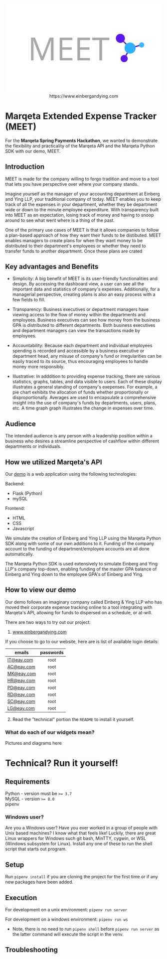<p align="center">
  <a href="https://www.einbergandying.com" target="_blank">
    <img src="static/images/MEET_Landscape.png">
  </a>
  https://www.einbergandying.com
</p>

# Marqeta Extended Expense Tracker (MEET)

For the **Marqeta Spring Payments Hackathon**, we wanted to demonstrate the flexibility and practicality of the Marqeta API and the Marqeta Python SDK with our demo, MEET.

## Introduction

MEET is made for the company willing to forgo tradition and move to a tool that lets you have perspective over where your company stands.

Imagine yourself as the manager of your accounting department at Einberg and Ying LLP, your traditional company of today. MEET enables you to keep track of all the expenses in your department, whether they be department wide or down to the minute employee expenditure. With transparency built into MEET as an expectation, losing track of money and having to snoop around to see what went where is a thing of the past.

One of the primary use cases of MEET is that it allows companies to follow a plan-based approach of how they want their funds to be distibuted. MEET enables managers to create plans for when they want money to be distributed to their department's employees or whether they need to transfer funds to another department. Once these plans are crated 

## Key advantages and Benefits
- Simplicity: A big benefit of MEET is its user-friendly functionalities and design. By accessing the dashboard view, a user can see all the important data and statistics of company's expenses. Additionally, for a managerial perspective, creating plans is also an easy process with a few fields to fill.

- Transparency: Business executives or department managers have viewing access to the flow of money within the departments and employees. Business executives can see how money from the business GPA is distributed to different departments. Both business executives and department managers can view the transactions made by employees.

- Accountability: Because each department and individual employees spending is recorded and accessible by a business executive or department head, any misuse of company's fund or irregularities can be easily traced to its source, thus encouraging employees to handle money more responsibly. 

- Illustrative: In adddition to providing expense tracking, there are various statistics, graphs, tables, and data visible to users. Each of these display illustrates a general standing of company's exepenses. For example, a pie chart exhibits the allocation of funds whether proportionally or disproportionally. Averages are used to encapsulate a comprehensive insight into the use of company's funds by departments, users, plans, etc. A time graph graph illustrates the change in expenses over time. 


## Audience
The intended audience is any person with a leadership position within a business who desires a streamline perspective of cashflow within different departments or individuals. 


## How we utilized Marqeta's API

Our [demo](#demo) is a web application using the following technologies:

Backend:

- Flask (Python)
- mySQL

Frontend:

- HTML
- CSS
- Javascript

We simulate the creation of Einberg and Ying LLP using the Marqeta Python SDK along with some of our own additions to it. Funding of the company account to the funding of department/employee accounts are all done automatically.

The Marqeta Python SDK is used extensively to simulate Einberg and Ying LLP's company top-down, enabling funding of the master GPA balance of Einberg and Ying down to the employee GPA's of Einberg and Ying.

## How to view our demo

Our demo follows an imaginary company called Einberg & Ying LLP who has moved their corporate expense tracking online to a tool integrating with Marqeta's API, allowing for funds to dispersed on a schedule, or at-will.

There are two ways to try out our project:

1. www.einbergandying.com

If you choose to go to our website, here are is list of available login details:

| emails  | passwords  |
|---------|:----------:|
|IT@eay.com         |    root    |
|AC@eay.com         |    root    |
| MK@eay.com        |    root    |
| HR@eay.com        |    root    |
| PD@eay.com        |    root    |
| RD@eay.com        |    root    |
| SC@eay.com        |    root    |
| LG@eay.com        |    root    |

2. Read the "technical" portion the `README` to install it yourself.

### What do each of our widgets mean?
Pictures and diagrams here

# Technical? Run it yourself!

## Requirements

Python - version must be `>= 3.7`  
MySQL - version `>= 8.0`  
pipenv

### Windows user?
Are you a Windows user? Have you ever worked in a group of people with Unix based machines? I know what that feels like!
Luckily, there are great Linux wrappers for Windows such git bash, MinTTY, cygwin, or WSL (Windows subsystem for Linux).
Install any one of these to run the shell script that starts out program.    

## Setup

Run `pipenv install` if you are cloning the project for the first time or if any new packages have been added.

## Execution

For development on a unix environment: `pipenv run server`

For development on a windows environment: `pipenv run ws`

- Note, there is no need to run `pipenv shell` before `pipenv run server` as the latter command will execute the script in the venv.

## Troubleshooting
